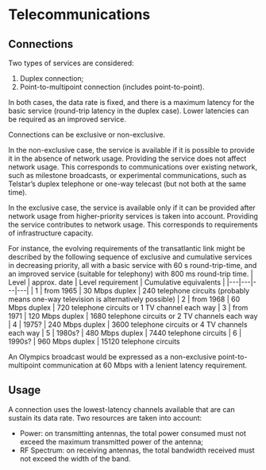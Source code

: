 # Telecommunications

## Connections

Two types of services are considered:
1. Duplex connection;
2. Point-to-multipoint connection (includes point-to-point).

In both cases, the data rate is fixed, and there is a maximum latency for the basic service (round-trip latency in the duplex case).
Lower latencies can be required as an improved service.

Connections can be exclusive or non-exclusive.

In the non-exclusive case, the service is available if it is possible to provide it in the absence of network usage.
Providing the service does not affect network usage.
This corresponds to communications over existing network, such as milestone broadcasts,
or experimental communications, such as Telstar’s duplex telephone or one-way telecast (but not both at the same time).

In the exclusive case, the service is available only if it can be provided after network usage from higher-priority services is taken into account.
Providing the service contributes to network usage.
This corresponds to requirements of infrastructure capacity.

For instance, the evolving requirements of the transatlantic link might be
described by the following sequence of exclusive and cumulative services in decreasing priority, all with a basic service with 60 s round-trip-time, and an improved service (suitable for telephony) with 800 ms round-trip time.
| Level | approx. date | Level requirement | Cumulative equivalents |
|---|---|---|---|
| 1 | from 1965 | 30 Mbps duplex | 240 telephone circuits (probably means one-way television is alternatively possible)
| 2 | from 1968 | 60 Mbps duplex | 720 telephone circuits or 1 TV channel each way
| 3 | from 1971 | 120 Mbps duplex | 1680 telephone circuits or 2 TV channels each way
| 4 | 1975? | 240 Mbps duplex | 3600 telephone circuits or 4 TV channels each way
| 5 | 1980s? | 480 Mbps duplex | 7440 telephone circuits
| 6 | 1990s? | 960 Mbps duplex | 15120 telephone circuits

An Olympics broadcast would be expressed as a non-exclusive point-to-multipoint communication at 60 Mbps with a lenient latency requirement.

## Usage

A connection uses the lowest-latency channels available that are can sustain its data rate.
Two resources are taken into account:
- Power: on transmitting antennas, the total power consumed must not exceed the maximum transmitted power of the antenna;
- RF Spectrum: on receiving antennas, the total bandwidth received must not exceed the width of the band.